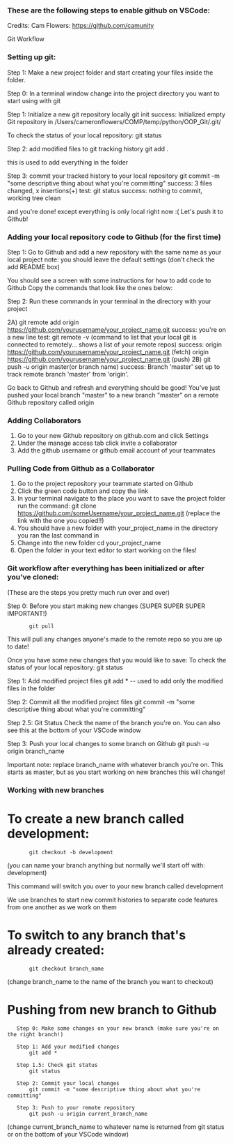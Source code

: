 ### These are the following steps to enable github on VSCode:

Credits: Cam Flowers: https://github.com/camunity

Git Workflow

### Setting up git: 

Step 1: Make a new project folder and start creating your files inside the folder.

Step 0: In a terminal window change into the project directory you want to start using with git

Step 1: Initialize a new git repository locally
       git init
               success: Initialized empty Git repository in /Users/cameronflowers/COMP/temp/python/OOP_Git/.git/

To check the status of your local repository:
       git status

Step 2: add modified files to git tracking history
       git add .

this is used to add everything in the folder

Step 3: commit your tracked history to your local repository
       git commit -m "some descriptive thing about what you're committing"
               success: 3 files changed, x insertions(+)
               test: git status
                       success: nothing to commit, working tree clean


and you're done! except everything is only local right now :(
Let's push it to Github!

### Adding your local repository code to Github (for the first time)
Step 1: Go to Github and add a new repository with the same name as your local project
       note: you should leave the default settings (don't check the add README box)

You should see a screen with some instructions for how to add code to Github
Copy the commands that look like the ones below:     

Step 2: Run these commands in your terminal in the directory with your project

   2A)
       git remote add origin https://github.com/yourusername/your_project_name.git
           success: you're on a new line
               test: git remote -v (command to list that your local git is connected to remotely... shows a list of your remote repos)
                       success:
                           origin  https://github.com/yourusername/your_project_name.git (fetch)
                           origin  https://github.com/yourusername/your_project_name.git (push)
   2B) 
       git push -u origin master(or branch name)
           success: Branch 'master' set up to track remote branch 'master' from 'origin'.

   Go back to Github and refresh and everything should be good!
   You've just pushed your local branch "master" to a new branch "master" on a remote Github repository called origin


### Adding Collaborators
   1. Go to your new Github repository on github.com and click Settings
   2. Under the manage access tab click invite a collaborator
   3. Add the github username or github email account of your teammates


### Pulling Code from Github as a Collaborator
   1. Go to the project repository your teammate started on Github
   2. Click the green code button and copy the link
   3. In your terminal navigate to the place you want to save the project folder
       run the command:
           git clone https://github.com/someUsername/your_project_name.git
       (replace the link with the one you copied!!)
   4. You should have a new folder with your_project_name in the directory you ran the last command in
   5. Change into the new folder
           cd your_project_name
   6. Open the folder in your text editor to start working on the files!


### Git workflow after everything has been initialized or after you've cloned: 

   (These are the steps you pretty much run over and over)

   Step 0: Before you start making new changes (SUPER SUPER SUPER IMPORTANT!)

           git pull

   This will pull any changes anyone's made to the remote repo so you are up to date!

   Once you have some new changes that you would like to save:
   To check the status of your local repository:
           git status

   Step 1: Add modified project files
           git add * -- used to add only the modified files in the folder


   Step 2: Commit all the modified project files
           git commit -m "some descriptive thing about what you're committing"

   Step 2.5: Git Status
           Check the name of the branch you're on. You can also see this at the bottom of your VSCode window

   Step 3: Push your local changes to some branch on Github
           git push -u origin branch_name

   Important note: replace branch_name with whatever branch you're on. This starts as master, but as you start working on new branches this will change!


### Working with new branches

   # To create a new branch called development:
           git checkout -b development

   (you can name your branch anything but normally we'll start off with: development)

   This command will switch you over to your new branch called development

   We use branches to start new commit histories to separate code features from one another as we work on them

   # To switch to any branch that's already created:
           git checkout branch_name

   (change branch_name to the name of the branch you want to checkout)


   # Pushing from new branch to Github
       Step 0: Make some changes on your new branch (make sure you're on the right branch!)

       Step 1: Add your modified changes
           git add *

       Step 1.5: Check git status
           git status

       Step 2: Commit your local changes
           git commit -m "some descriptive thing about what you're committing"

       Step 3: Push to your remote repository
           git push -u origin current_branch_name

   (change current_branch_name to whatever name is returned from git status or on the bottom of your VSCode window)

